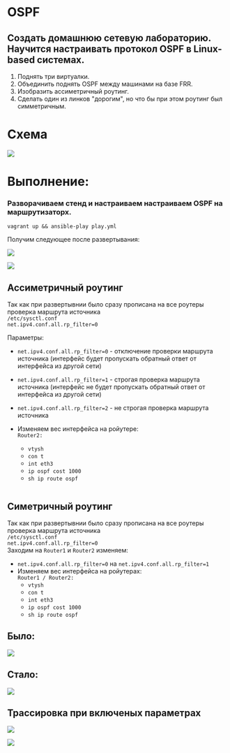 # OSPF
## Создать домашнюю сетевую лабораторию. Научится настраивать протокол OSPF в Linux-based системах.
1. Поднять три виртуалки.
2. Объединить поднять OSPF между машинами на базе FRR.
3. Изобразить ассиметричный роутинг.
4. Сделать один из линков "дорогим", но что бы при этом роутинг был симметричным.

# Схема
![](https://github.com/vedoff/ospf/blob/main/pict/Screenshot%20from%202022-03-19%2019-32-16.png)

# Выполнение:
### Разворачиваем стенд и настраиваем настраиваем OSPF на маршрутизаторх.
`vagrant up && ansible-play play.yml`

Получим следующее после развертывания:

![](https://github.com/vedoff/ospf/blob/main/pict/Screenshot%20from%202022-03-19%2011-57-57.png)

![](https://github.com/vedoff/ospf/blob/main/pict/Screenshot%20from%202022-03-19%2012-02-23.png)

## Ассиметричный роутинг
Так как при развертывнии было сразу прописана на все роутеры проверка маршрута источника\
`/etc/sysctl.conf` \
`net.ipv4.conf.all.rp_filter=0` 

Параметры:
- `net.ipv4.conf.all.rp_filter=0` - отключение проверки маршрута источника (интерфейс будет пропускать обратный ответ от интерфейса из другой сети)
- `net.ipv4.conf.all.rp_filter=1` - строгая проверка маршрута источника (интерфейс не будет пропускать обратный ответ от интерфейса из другой сети)
- `net.ipv4.conf.all.rp_filter=2` - не строгая проверка маршрута источника 

 -  Изменяем вес интерфейса на ройутере: \
    `Router2:`
     - `vtysh`
     - `con t`
     - `int eth3`
     - `ip ospf cost 1000`
     - `sh ip route ospf`

![]()


## Симетричный роутинг
Так как при развертывнии было сразу прописана на все роутеры проверка маршрута источника\
`/etc/sysctl.conf` \
`net.ipv4.conf.all.rp_filter=0` \
Заходим на `Router1` и `Router2` изменяем: 
 - `net.ipv4.conf.all.rp_filter=0` на `net.ipv4.conf.all.rp_filter=1`
 -  Изменяем вес интерфейса на ройутерах: \
    `Router1 / Router2:`
     - `vtysh`
     - `con t`
     - `int eth3`
     - `ip ospf cost 1000`
     - `sh ip route ospf`
  
  ## Было:
  ![](https://github.com/vedoff/ospf/blob/main/pict/Screenshot%20from%202022-03-19%2019-56-48.png)
  
  ## Стало:
  ![](https://github.com/vedoff/ospf/blob/main/pict/Screenshot%20from%202022-03-19%2019-57-49.png)
  
  ## Трассировка при включеных параметрах
  ![](https://github.com/vedoff/ospf/blob/main/pict/Screenshot%20from%202022-03-19%2019-50-52.png)
  
  ![](https://github.com/vedoff/ospf/blob/main/pict/Screenshot%20from%202022-03-19%2019-52-11.png)
  
  
